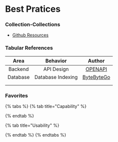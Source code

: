 # Best Pratices

### Collection-Collections

* [Github Resources](https://resources.github.com/)

### Tabular References

<table data-full-width="true"><thead><tr><th align="center">Area</th><th align="center">Behavior</th><th align="center">Author</th></tr></thead><tbody><tr><td align="center">Backend</td><td align="center">API Design</td><td align="center"><a href="https://learn.openapis.org/best-practices.html">OPENAPI</a></td></tr><tr><td align="center">Database</td><td align="center">Database Indexing</td><td align="center"><a href="https://blog.bytebytego.com/p/database-indexing-strategies">ByteByteGo</a></td></tr><tr><td align="center"></td><td align="center"></td><td align="center"></td></tr><tr><td align="center"></td><td align="center"></td><td align="center"></td></tr></tbody></table>

### Favorites

{% tabs %}
{% tab title="Capability" %}

{% endtab %}

{% tab title="Usability" %}

{% endtab %}
{% endtabs %}
